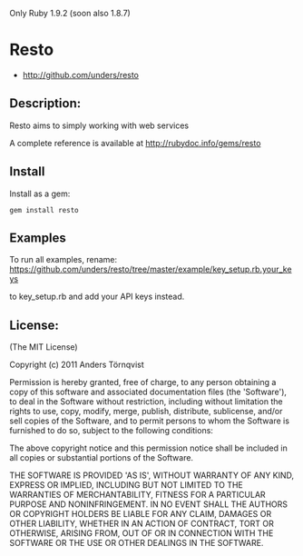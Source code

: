Only Ruby 1.9.2 (soon also 1.8.7)

# Resto

* http://github.com/unders/resto

## Description:

Resto aims to simply working with web services

A complete reference is available at http://rubydoc.info/gems/resto


## Install

Install as a gem:

    gem install resto

## Examples

To run all examples, rename:
		https://github.com/unders/resto/tree/master/example/key_setup.rb.your_keys

to key_setup.rb and add your API keys instead.

## License:

(The MIT License)

Copyright (c) 2011 Anders Törnqvist

Permission is hereby granted, free of charge, to any person obtaining
a copy of this software and associated documentation files (the
'Software'), to deal in the Software without restriction, including
without limitation the rights to use, copy, modify, merge, publish,
distribute, sublicense, and/or sell copies of the Software, and to
permit persons to whom the Software is furnished to do so, subject to
the following conditions:

The above copyright notice and this permission notice shall be
included in all copies or substantial portions of the Software.

THE SOFTWARE IS PROVIDED 'AS IS', WITHOUT WARRANTY OF ANY KIND,
EXPRESS OR IMPLIED, INCLUDING BUT NOT LIMITED TO THE WARRANTIES OF
MERCHANTABILITY, FITNESS FOR A PARTICULAR PURPOSE AND NONINFRINGEMENT.
IN NO EVENT SHALL THE AUTHORS OR COPYRIGHT HOLDERS BE LIABLE FOR ANY
CLAIM, DAMAGES OR OTHER LIABILITY, WHETHER IN AN ACTION OF CONTRACT,
TORT OR OTHERWISE, ARISING FROM, OUT OF OR IN CONNECTION WITH THE
SOFTWARE OR THE USE OR OTHER DEALINGS IN THE SOFTWARE.
